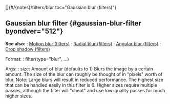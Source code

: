 []{#/{notes}/filters/blur toc="Gaussian blur (filters)"}
## Gaussian blur filter {#gaussian-blur-filter byondver="512"}
**See also:**
:   [Motion blur (filters)](#/%7Bnotes%7D/filters/motion_blur)
:   [Radial blur (filters)](#/%7Bnotes%7D/filters/radial_blur)
:   [Angular blur (filters)](#/%7Bnotes%7D/filters/angular_blur)
:   [Drop shadow (filters)](#/%7Bnotes%7D/filters/drop_shadow)
<!-- -->
Format:
:   filter(type=\"blur\", \...)
<!-- -->
Args:
:   size: Amount of blur (defaults to 1)
Blurs the image by a certain amount. The size of the blur can roughly be
thought of in \"pixels\" worth of blur.
Note: Large blurs will result in reduced performance. The highest size
that can be handled easily in this filter is 6. Higher sizes require
multiple passes, although the filter will \"cheat\" and use low-quality
passes for much higher sizes.